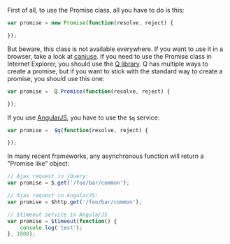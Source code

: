 First of all, to use the Promise class, all you have to do is this:

```javascript
var promise = new Promise(function(resolve, reject) {

});
```

But beware, this class is not available everywhere. If you want to use it in a browser, take a look at [caniuse](https://caniuse.com/#feat=promises). If you need to use the Promise class in Internet Explorer, you should use the [Q library](https://github.com/kriskowal/q). Q has multiple ways to create a promise, but if you want to stick with the standard way to create a promise, you should use this one:

```javascript
var promise =  Q.Promise(function(resolve, reject) {

});
```

If you use [AngularJS](https://angularjs.org/), you have to use the `$q` service:

```javascript
var promise =  $q(function(resolve, reject) {

});
```

In many recent frameworks, any asynchronous function will return a "Promise like" object:

```javascript
// Ajax request in jQuery:
var promise = $.get('/foo/bar/common');

// Ajax request in AngularJS:
var promise = $http.get('/foo/bar/common');

// $timeout service in AngularJS
var promise = $timeout(function() {
    console.log('test');
}, 1000);
```

